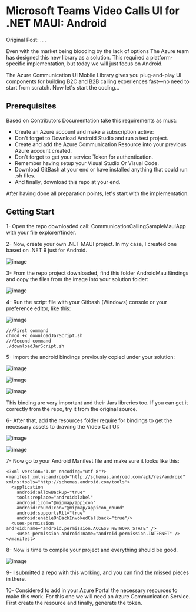 # Microsoft Teams Video Calls UI for .NET MAUI: Android

Original Post: ....

Even with the market being blooding by the lack of options The Azure team has designed this new library as a solution. This required a platform-specific implementation, but today we will just focus on Android.

The Azure Communication UI Mobile Library gives you plug-and-play UI components for building B2C and B2B calling experiences fast—no need to start from scratch. Now let's start the coding...

## Prerequisites

Based on Contributors Documentation take this requirements as must:

- Create an Azure account and make a subscription active:
- Don't forget to Download Android Studio and run a test project.
- Create and add the Azure Communication Resource into your previous Azure account created.
- Don't forget to get your service Token for authentication.
- Remember having setup your Visual Studio Or Visual Code.
- Download GitBash at your end or have installed anything that could run .sh files.
- And finally, download this repo at your end.

After having done all preparation points, let's start with the implementation.

## Getting Start

1- Open the repo downloaded call: CommunicationCallingSampleMauiApp with your file explorer/finder.

2- Now, create your own .NET MAUI project. In my case, I created one based on .NET 9 just for Android.

![image](https://github.com/user-attachments/assets/c9bdf4f6-92bf-4409-93b5-a652be476693)

3- From the repo project downloaded, find this folder AndroidMauiBindings and copy the files from the image into your solution folder:

![image](https://github.com/user-attachments/assets/ac9a4ef5-bae1-439d-b149-c2d6c6ffe659)

4- Run the script file with your Gitbash (Windows) console or your preference editor, like this:

![image](https://github.com/user-attachments/assets/b7113c59-1ebe-459f-b4b1-321dc6ea24bf)

```
///First command
chmod +x downloadJarScript.sh
///Second command
./downloadJarScript.sh
```

5- Import the android bindings previously copied under your solution:

![image](https://github.com/user-attachments/assets/140809f4-ac7d-4edd-97c7-2023fab9214c)

![image](https://github.com/user-attachments/assets/e941424a-b117-4096-8f38-1784cfb4ba6c)

![image](https://github.com/user-attachments/assets/c57afaa8-33c5-4f1b-8e3d-4b7ce07ad11e)

This binding are very important and their Jars libreries too. If you can get it correctly from the repo, try it from the original source.

6- After that, add the resources folder require for bindings to get the necessary assets to drawing the Video Call UI:

![image](https://github.com/user-attachments/assets/cd68456c-0456-40d6-a75f-bae0433bee19)

![image](https://github.com/user-attachments/assets/a73dbd06-b108-4f32-bfeb-694171507dea)

7- Now go to your Android Manifest file and make sure it looks like this:

```
<?xml version="1.0" encoding="utf-8"?>
<manifest xmlns:android="http://schemas.android.com/apk/res/android" xmlns:tools="http://schemas.android.com/tools">
  <application
    android:allowBackup="true"
    tools:replace="android:label"
    android:icon="@mipmap/appicon"
    android:roundIcon="@mipmap/appicon_round"
    android:supportsRtl="true"
    android:enableOnBackInvokedCallback="true"/>
  <uses-permission android:name="android.permission.ACCESS_NETWORK_STATE" />
    <uses-permission android:name="android.permission.INTERNET" />
</manifest>
```

8- Now is time to compile your project and everything should be good.

![image](https://github.com/user-attachments/assets/6c4d5125-1916-45fb-b0d9-ab1451ddb6e8)

9- I submitted a repo with this working, and you can find the missed pieces in there.

10- Considered to add in your Azure Portal the necessary resources to make this work. For this one we will need an Azure Communication Service. First create the resource and finally, generate the token.
